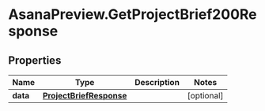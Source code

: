 # AsanaPreview.GetProjectBrief200Response

## Properties

Name | Type | Description | Notes
------------ | ------------- | ------------- | -------------
**data** | [**ProjectBriefResponse**](ProjectBriefResponse.md) |  | [optional] 


